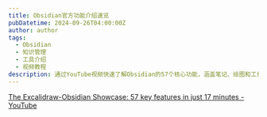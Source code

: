 ```yaml
---
title: Obsidian官方功能介绍速览
pubDatetime: 2024-09-26T04:00:00Z
author: author
tags:
  - Obsidian
  - 知识管理
  - 工具介绍
  - 视频教程
description: 通过YouTube视频快速了解Obsidian的57个核心功能，涵盖笔记、绘图和工作流优化等方面
---
```


[The Excalidraw-Obsidian Showcase: 57 key features in just 17 minutes - YouTube](https://www.youtube.com/watch?v=P_Q6avJGoWI)
